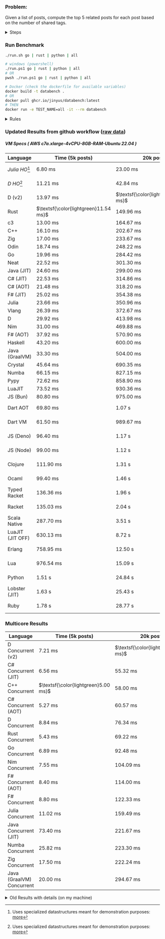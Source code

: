 ### Problem:

Given a list of posts, compute the top 5 related posts for each post based on the number of shared tags.

<details>
<summary> Steps </summary>

-   Read the posts JSON file.
-   Iterate over the posts and populate a map containing: `tag -> List<int>`, with the int representing the post index of each post with that tag.
-   Iterate over the posts and for each post:
    -   Create a map: `PostIndex -> int` to track the number of shared tags
    -   For each tag, Iterate over the posts that have that tag
    -   For each post, increment the shared tag count in the map.
-   Sort the related posts by the number of shared tags.
-   Write the top 5 related posts for each post to a new JSON file.
</details>

### Run Benchmark

```bash
./run.sh go | rust | python | all

# windows (powershell)
./run.ps1 go | rust | python | all
# OR
pwsh ./run.ps1 go | rust | python | all

# Docker (check the dockerfile for available variables)
docker build -t databench .
# OR
docker pull ghcr.io/jinyus/databench:latest
# THEN
docker run -e TEST_NAME=all -it --rm databench
```

<details>
<summary> Rules </summary>

<h3>No:</h3>

-   FFI (including assembly inlining)
-   Unsafe code blocks
-   Custom benchmarking
-   Disabling runtime checks (bounds etc)
-   Specific hardware targeting
-   SIMD for single threaded solutions
-   Hardcoding number of posts
-   Lazy evaluation (Unless results are computed at runtime and timed)
-   Computation Caching

<h3>Must:</h3>

-   Support up to 100,000 posts
-   Support UTF8 strings
-   Parse json at runtime
-   Support up to 100 tags
-   Represent tags as strings
-   Be production ready
-   Use less than 8GB of memory
</details>

### Updated Results from github workflow ([raw data](https://github.com/jinyus/related_post_gen/blob/main/raw_results.md))

##### VM Specs ( AWS c7a.xlarge-4vCPU-8GB-RAM-Ubuntu 22.04 )

| Language           | Time (5k posts)                       | 20k posts                              | 60k posts                              | Total     |
| ------------------ | ------------------------------------- | -------------------------------------- | -------------------------------------- | --------- |
| _Julia HO_[^1] | 6.80 ms | 23.00 ms | 99.33 ms | 129.13 ms |
| _D HO_[^1] | 11.21 ms | 42.84 ms | 122.06 ms | 176.11 ms |
| D (v2) | 13.97 ms | $\textsf{\color{lightgreen}146.70 ms}$ | $\textsf{\color{lightgreen}1.14 s}$ | 1.30 s |
| Rust | $\textsf{\color{lightgreen}11.54 ms}$ | 149.96 ms | 1.30 s | 1.46 s |
| c3 | 13.00 ms | 164.67 ms | 1.33 s | 1.51 s |
| C++ | 16.10 ms | 202.67 ms | 1.72 s | 1.94 s |
| Zig | 17.00 ms | 233.67 ms | 1.99 s | 2.24 s |
| Odin | 18.74 ms | 248.22 ms | 2.12 s | 2.39 s |
| Go | 19.96 ms | 284.42 ms | 2.49 s | 2.79 s |
| Neat | 22.52 ms | 301.30 ms | 2.54 s | 2.87 s |
| Java (JIT) | 24.60 ms | 299.00 ms | 2.62 s | 2.94 s |
| C# (JIT) | 22.53 ms | 314.86 ms | 2.76 s | 3.10 s |
| C# (AOT) | 21.48 ms | 318.20 ms | 2.79 s | 3.12 s |
| F# (JIT) | 25.02 ms | 354.38 ms | 3.02 s | 3.40 s |
| Julia | 23.66 ms | 350.96 ms | 3.10 s | 3.47 s |
| Vlang | 26.39 ms | 372.67 ms | 3.24 s | 3.64 s |
| D | 29.92 ms | 413.98 ms | 3.60 s | 4.05 s |
| Nim | 31.00 ms | 469.88 ms | 4.15 s | 4.65 s |
| F# (AOT) | 37.92 ms | 570.90 ms | 5.07 s | 5.68 s |
| Haskell | 43.20 ms | 600.00 ms | 5.25 s | 5.89 s |
| Java (GraalVM) | 33.30 ms | 504.00 ms | 5.47 s | 6.01 s |
| Crystal | 45.64 ms | 690.35 ms | 6.03 s | 6.77 s |
| Numba | 66.15 ms | 827.15 ms | 6.94 s | 7.83 s |
| Pypy | 72.62 ms | 858.90 ms | 7.38 s | 8.31 s |
| LuaJIT | 73.52 ms | 930.36 ms | 7.84 s | 8.84 s |
| JS (Bun) | 80.80 ms | 975.00 ms | 8.49 s | 9.55 s |
| Dart AOT | 69.80 ms | 1.07 s | 9.43 s | 10.57 s |
| Dart VM | 61.50 ms | 989.67 ms | 9.94 s | 10.99 s |
| JS (Deno) | 96.40 ms | 1.17 s | 10.61 s | 11.88 s |
| JS (Node) | 99.00 ms | 1.12 s | 11.03 s | 12.25 s |
| Clojure | 111.90 ms | 1.31 s | 10.97 s | 12.39 s |
| Ocaml | 99.40 ms | 1.46 s | 13.05 s | 14.61 s |
| Typed Racket | 136.36 ms | 1.96 s | 16.31 s | 18.41 s |
| Racket | 135.03 ms | 2.04 s | 16.69 s | 18.87 s |
| Scala Native | 287.70 ms | 3.51 s | 30.07 s | 33.87 s |
| LuaJIT (JIT OFF) | 630.13 ms | 8.72 s | 83.86 s | 93.21 s |
| Erlang | 758.95 ms | 12.50 s | 107.46 s | 120.72 s |
| Lua | 976.54 ms | 15.09 s | 136.84 s | 152.90 s |
| Python | 1.51 s | 24.84 s | 215.18 s | 241.53 s |
| Lobster (JIT) | 1.63 s | 25.43 s | 227.06 s | 254.13 s |
| Ruby | 1.78 s | 28.77 s | 254.93 s | 285.48 s |

### Multicore Results

| Language       | Time (5k posts) | 20k posts        | 60k posts        | Total     |
| -------------- | --------------- | ---------------- | ---------------- | --------- |
| D Concurrent (v2) | 7.21 ms | $\textsf{\color{lightgreen}54.85 ms}$ | $\textsf{\color{lightgreen}326.77 ms}$ | 388.83 ms |
| C# Concurrent (JIT) | 6.56 ms | 55.32 ms | 450.54 ms | 512.42 ms |
| C++ Concurrent | $\textsf{\color{lightgreen}5.00 ms}$ | 58.00 ms | 477.00 ms | 540.00 ms |
| C# Concurrent (AOT) | 5.27 ms | 60.57 ms | 487.37 ms | 553.22 ms |
| D Concurrent | 8.84 ms | 76.34 ms | 560.38 ms | 645.56 ms |
| Rust Concurrent | 5.43 ms | 69.22 ms | 602.36 ms | 677.00 ms |
| Go Concurrent | 6.89 ms | 92.48 ms | 771.56 ms | 870.92 ms |
| Nim Concurrent | 7.55 ms | 104.09 ms | 902.34 ms | 1.01 s |
| F# Concurrent (AOT) | 8.40 ms | 114.00 ms | 1.00 s | 1.13 s |
| F# Concurrent | 8.80 ms | 122.33 ms | 1.08 s | 1.21 s |
| Julia Concurrent | 11.02 ms | 159.49 ms | 1.40 s | 1.57 s |
| Java Concurrent (JIT) | 73.40 ms | 221.67 ms | 1.41 s | 1.70 s |
| Numba Concurrent | 25.82 ms | 223.30 ms | 1.62 s | 1.87 s |
| Zig Concurrent | 17.50 ms | 222.24 ms | 1.86 s | 2.10 s |
| Java (GraalVM) Concurrent | 20.00 ms | 294.67 ms | 1.81 s | 2.12 s |

<details>
<summary> Old Results with details (on my machine) </summary>

| Language   | Processing Time | Total (+ I/O) | Details                                                                                                                                                                                                                                                                                         |
| ---------- | --------------- | ------------- | ----------------------------------------------------------------------------------------------------------------------------------------------------------------------------------------------------------------------------------------------------------------------------------------------- |
| Rust       | -               | 4.5s          | Initial                                                                                                                                                                                                                                                                                         |
| Rust v2    | -               | 2.60s         | Replace std HashMap with fxHashMap by [phazer99](https://www.reddit.com/r/rust/comments/16plgok/comment/k1rtr4x/?utm_source=share&utm_medium=web2x&context=3)                                                                                                                                   |
| Rust v3    | -               | 1.28s         | Preallocate and reuse map and unstable sort by [vdrmn](https://www.reddit.com/r/rust/comments/16plgok/comment/k1rzo7g/?utm_source=share&utm_medium=web2x&context=3) and [Darksonn](https://www.reddit.com/r/rust/comments/16plgok/comment/k1rzwdx/?utm_source=share&utm_medium=web2x&context=3) |
| Rust v4    | -               | 0.13s         | Use Post index as key instead of Pointer and Binary Heap by [RB5009](https://www.reddit.com/r/rust/comments/16plgok/comment/k1s5ea0/?utm_source=share&utm_medium=web2x&context=3)                                                                                                               |
| Rust v5    | 38ms            | 52ms          | Rm hashing from loop and use vec[count] instead of map[index]count by RB5009                                                                                                                                                                                                                    |
| Rust v6    | 23ms            | 36ms          | Optimized Binary Heap Ops by [scottlamb](https://github.com/jinyus/related_post_gen/pull/12)                                                                                                                                                                                                    |
| Rust Rayon | 9ms             | 22ms          | Parallelize by [masmullin2000](https://github.com/jinyus/related_post_gen/pull/4)                                                                                                                                                                                                               |
| Rust Rayon | 8ms             | 22ms          | Remove comparison out of hot loop                                                                                                                                                                                                                                                               |
| ⠀          | ⠀               | ⠀             | ⠀                                                                                                                                                                                                                                                                                               |
| Go         | -               | 1.5s          | Initial                                                                                                                                                                                                                                                                                         |
| Go v2      | -               | 80ms          | Add rust optimizations                                                                                                                                                                                                                                                                          |
| Go v3      | 56ms            | 70ms          | Use goccy/go-json                                                                                                                                                                                                                                                                               |
| Go v3      | 34ms            | 55ms          | Use generic binaryheap by [DrBlury](https://github.com/jinyus/related_post_gen/pull/7)                                                                                                                                                                                                          |
| Go v4      | 26ms            | 50ms          | Replace binary heap with custom priority queue                                                                                                                                                                                                                                                  |
| Go v5      | 20ms            | 43ms          | Remove comparison out of hot loop                                                                                                                                                                                                                                                               |
| Go Con     | 10ms            | 33ms          | Go concurrency by [tirprox](https://github.com/jinyus/related_post_gen/pull/17) and [DrBlury](https://github.com/jinyus/related_post_gen/pull/8)                                                                                                                                                |
| Go Con v2  | 5ms             | 29ms          | Use arena, use waitgroup, rm binheap by [DrBlury](https://github.com/jinyus/related_post_gen/pull/20)                                                                                                                                                                                           |
| ⠀          | ⠀               | ⠀             | ⠀                                                                                                                                                                                                                                                                                               |
| Python     | -               | 7.81s         | Initial                                                                                                                                                                                                                                                                                         |
| Python v2  | 1.35s           | 1.53s         | Add rust optimizations by [dave-andersen](https://github.com/jinyus/related_post_gen/pull/10)                                                                                                                                                                                                   |
| Numpy      | 0.57s           | 0.85s         | Numpy implementation by [Copper280z](https://github.com/jinyus/related_post_gen/pull/11)                                                                                                                                                                                                        |
| ⠀          | ⠀               | ⠀             | ⠀                                                                                                                                                                                                                                                                                               |
| Crystal    | 50ms            | 96ms          | Inital w/ previous optimizations                                                                                                                                                                                                                                                                |
| Crystal v2 | 33ms            | 72ms          | Replace binary heap with custom priority queue                                                                                                                                                                                                                                                  |
| ⠀          | ⠀               | ⠀             | ⠀                                                                                                                                                                                                                                                                                               |
| Odin       | 110ms           | 397ms         | Ported from golang code                                                                                                                                                                                                                                                                         |
| Odin v2    | 104ms           | 404ms         | Remove comparison out of hot loop                                                                                                                                                                                                                                                               |
| ⠀          | ⠀               | ⠀             | ⠀                                                                                                                                                                                                                                                                                               |
| Dart VM    | 125ms           | 530ms         | Ported from golang code                                                                                                                                                                                                                                                                         |
| Dart bin   | 274ms           | 360ms         | Compiled executable                                                                                                                                                                                                                                                                             |
| ⠀          | ⠀               | ⠀             | ⠀                                                                                                                                                                                                                                                                                               |
| Vlang      | 339ms           | 560ms         | Ported from golang code                                                                                                                                                                                                                                                                         |
| ⠀          | ⠀               | ⠀             | ⠀                                                                                                                                                                                                                                                                                               |
| Zig        | 80ms            | 110ms         | Provided by [akhildevelops](https://github.com/jinyus/related_post_gen/pull/30)                                                                                                                                                                                                                 |

</details>

[^1]: Uses specialized datastructures meant for demonstration purposes: [more](https://github.com/LilithHafner/Jokes/tree/main/SuperDataStructures.jl)
[^2]: Inko is currently in beta and optimizations haven't been applied. [more](https://github.com/jinyus/related_post_gen/pull/440#issuecomment-1816583612)